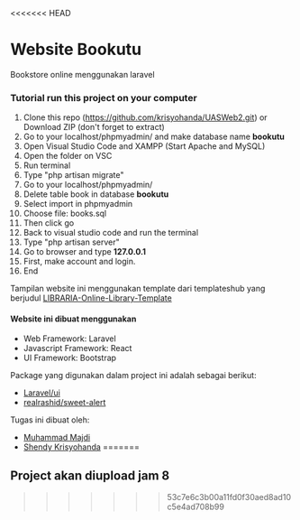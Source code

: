 <<<<<<< HEAD
# Website Bookutu
Bookstore online menggunakan laravel

### Tutorial run this project on your computer
1. Clone this repo (https://github.com/krisyohanda/UASWeb2.git) or Download ZIP (don't forget to extract)
2. Go to your localhost/phpmyadmin/ and make database name **bookutu**
3. Open Visual Studio Code and XAMPP (Start Apache and MySQL)
4. Open the folder on VSC 
5. Run terminal
6. Type "php artisan migrate"
7. Go to your localhost/phpmyadmin/
8. Delete table book in database **bookutu**
9. Select import in phpmyadmin
10. Choose file: books.sql
11. Then click go
12. Back to visual studio code and run the terminal
13. Type "php artisan server"
14. Go to browser and type **127.0.0.1**
15. First, make account and login.
16. End

Tampilan website ini menggunakan template dari templateshub yang berjudul [LIBRARIA-Online-Library-Template](https://www.templateshub.net/template/LIBRARIA-Online-Library-Template)

#### Website ini dibuat menggunakan
- Web Framework: Laravel
- Javascript Framework: React
- UI Framework: Bootstrap

Package yang digunakan dalam project ini adalah sebagai berikut:
- [Laravel/ui](https://github.com/laravel/ui)
- [realrashid/sweet-alert](https://github.com/realrashid/sweet-alert)

Tugas ini dibuat oleh:
- [Muhammad Majdi](https://github.com/Morfz)
- [Shendy Krisyohanda](https://github.com/krisyohanda)
=======
## Project akan diupload jam 8
>>>>>>> 53c7e6c3b00a11fd0f30aed8ad10c5e4ad708b99
